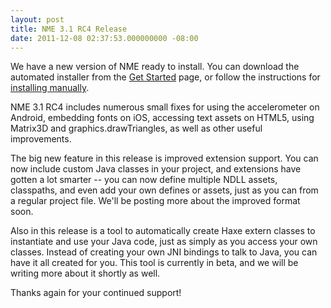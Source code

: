 ```yaml
---
layout: post
title: NME 3.1 RC4 Release
date: 2011-12-08 02:37:53.000000000 -08:00
---
```

We have a new version of NME ready to install. You can download the automated installer from the <a href="http://www.haxenme.org/developers/get-started" target="_blank">Get Started</a> page, or follow the instructions for <a href="http://www.haxenme.org/developers/get-started/manual-install" target="_blank">installing manually</a>.

NME 3.1 RC4 includes numerous small fixes for using the accelerometer on Android, embedding fonts on iOS, accessing text assets on HTML5, using Matrix3D and graphics.drawTriangles, as well as other useful improvements.

The big new feature in this release is improved extension support. You can now include custom Java classes in your project, and extensions have gotten a lot smarter -- you can now define multiple NDLL assets, classpaths, and even add your own defines or assets, just as you can from a regular project file. We'll be posting more about the improved format soon.

Also in this release is a tool to automatically create Haxe extern classes to instantiate and use your Java code, just as simply as you access your own classes. Instead of creating your own JNI bindings to talk to Java, you can have it all created for you. This tool is currently in beta, and we will be writing more about it shortly as well.

Thanks again for your continued support!
